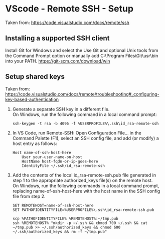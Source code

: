 VScode - Remote SSH - Setup
================================

Taken from:
https://code.visualstudio.com/docs/remote/ssh

Installing a supported SSH client
-----------------------------------------

Install Git for Windows and select the Use Git and optional Unix tools from the Command Prompt option or manually add C:\Program Files\Git\usr\bin into your PATH.
https://git-scm.com/download/win

Setup shared keys
------------------

Taken from: https://code.visualstudio.com/docs/remote/troubleshooting#_configuring-key-based-authentication

1. Generate a separate SSH key in a different file.  
    On Windows, run the following command in a local command prompt:
    ```
    ssh-keygen -t rsa -b 4096 -f %USERPROFILE%\.ssh\id_rsa-remote-ssh
    ```
2. In VS Code, run Remote-SSH: Open Configuration File... in the Command Palette (F1), select an SSH config file, and add (or modify) a host entry as follows:
    ```
    Host name-of-ssh-host-here
        User your-user-name-on-host
        HostName host-fqdn-or-ip-goes-here
        IdentityFile ~/.ssh/id_rsa-remote-ssh
    ```
3. Add the contents of the local id_rsa-remote-ssh.pub file generated in step 1 to the appropriate authorized_keys file(s) on the remote host.  
    On Windows, run the following commands in a local command prompt, replacing name-of-ssh-host-here with the host name in the SSH config file from step 2.
    ```
    SET REMOTEHOST=name-of-ssh-host-here
    SET PATHOFIDENTITYFILE=%USERPROFILE%\.ssh\id_rsa-remote-ssh.pub

    scp %PATHOFIDENTITYFILE% %REMOTEHOST%:~/tmp.pub
    ssh %REMOTEHOST% "mkdir -p ~/.ssh && chmod 700 ~/.ssh && cat ~/tmp.pub >> ~/.ssh/authorized_keys && chmod 600 ~/.ssh/authorized_keys && rm -f ~/tmp.pub"
    ```